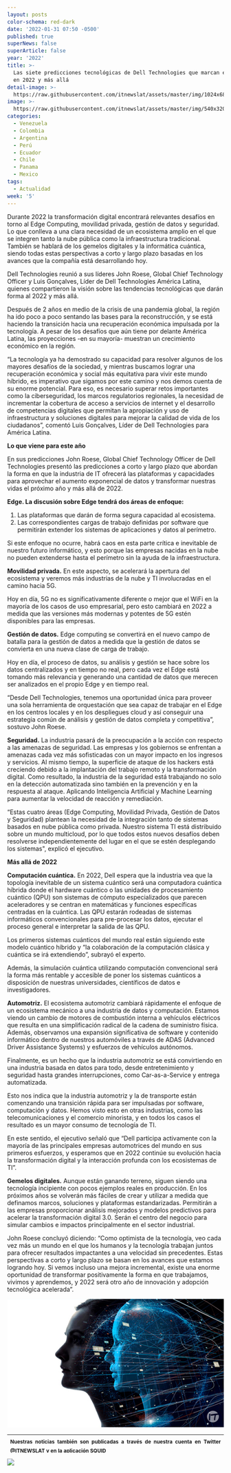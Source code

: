 ```yaml
---
layout: posts
color-schema: red-dark
date: '2022-01-31 07:50 -0500'
published: true
superNews: false
superArticle: false
year: '2022'
title: >-
  Las siete predicciones tecnológicas de Dell Technologies que marcan el rumbo
  en 2022 y más allá
detail-image: >-
  https://raw.githubusercontent.com/itnewslat/assets/master/img/1024x680/mujer-digitalizada-g.jpg
image: >-
  https://raw.githubusercontent.com/itnewslat/assets/master/img/540x320/mujer-digitalizada-p.jpg
categories:
  - Venezuela
  - Colombia
  - Argentina
  - Perú
  - Ecuador
  - Chile
  - Panama
  - Mexico
tags:
  - Actualidad
week: '5'
---
```

Durante 2022 la transformación digital encontrará relevantes desafíos en torno al Edge Computing, movilidad privada, gestión de datos y seguridad. Lo que conlleva a una clara necesidad de un ecosistema amplio en el que se integren tanto la nube pública como la infraestructura tradicional. También se hablará de los gemelos digitales y la informática cuántica, siendo todas estas perspectivas a corto y largo plazo basadas en los avances que la compañía está desarrollando hoy.

Dell Technologies reunió a sus líderes John Roese, Global Chief Technology Officer y Luis Gonçalves, Líder de Dell Technologies América Latina, quienes compartieron la visión sobre las tendencias tecnológicas que darán forma al 2022 y más allá. 

Después de 2 años en medio de la crisis de una pandemia global, la región ha ido poco a poco sentando las bases para la reconstrucción, y se está haciendo la transición hacia una recuperación económica impulsada por la tecnología. A pesar de los desafíos que aún tiene por delante América Latina, las proyecciones -en su mayoría- muestran un crecimiento económico en la región.
 
“La tecnología ya ha demostrado su capacidad para resolver algunos de los mayores desafíos de la sociedad, y mientras buscamos lograr una recuperación económica y social más equitativa para vivir este mundo híbrido, es imperativo que sigamos por este camino y nos demos cuenta de su enorme potencial.  Para eso, es necesario superar retos importantes como la ciberseguridad, los marcos regulatorios regionales, la necesidad de incrementar la cobertura de acceso a servicios de internet y el desarrollo de competencias digitales que permitan la apropiación y uso de infraestructura y soluciones digitales para mejorar la calidad de vida de los ciudadanos”, comentó Luis Gonçalves, Líder de Dell Technologies para América Latina.

**Lo que viene para este año**

En sus predicciones John Roese, Global Chief Technology Officer de Dell Technologies presentó las predicciones a corto y largo plazo que abordan la forma en que la industria de IT ofrecerá las plataformas y capacidades para aprovechar el aumento exponencial de datos y transformar nuestras vidas el próximo año y más allá de 2022.

**Edge. La discusión sobre Edge tendrá dos áreas de enfoque:**
1. Las plataformas que darán de forma segura capacidad al ecosistema. 
1. Las correspondientes cargas de trabajo definidas por software que permitirán extender los sistemas de aplicaciones y datos al perímetro.

Si este enfoque no ocurre, habrá caos en esta parte crítica e inevitable de nuestro futuro informático, y esto porque las empresas nacidas en la nube no pueden extenderse hasta el perímetro sin la ayuda de la infraestructura.

**Movilidad privada.** En este aspecto, se acelerará la apertura del ecosistema y veremos más industrias de la nube y TI involucradas en el camino hacia 5G.

Hoy en día, 5G no es significativamente diferente o mejor que el WiFi en la mayoría de los casos de uso empresarial, pero esto cambiará en 2022 a medida que las versiones más modernas y potentes de 5G estén disponibles para las empresas. 

**Gestión de datos.** Edge computing se convertirá en el nuevo campo de batalla para la gestión de datos a medida que la gestión de datos se convierta en una nueva clase de carga de trabajo.

Hoy en día, el proceso de datos, su análisis y gestión se hace sobre los datos centralizados y en tiempo no real, pero cada vez el Edge está tomando más relevancia y generando una cantidad de datos que merecen ser analizados en el propio Edge y en tiempo real.

“Desde Dell Technologies, tenemos una oportunidad única para proveer una sola herramienta de orquestación que sea capaz de trabajar en el Edge en los centros locales y en los despliegues cloud y así conseguir una estrategia común de análisis y gestión de datos completa y competitiva”, sostuvo John Roese.

**Seguridad.** La industria pasará de la preocupación a la acción con respecto a las amenazas de seguridad. Las empresas y los gobiernos se enfrentan a amenazas cada vez más sofisticadas con un mayor impacto en los ingresos y servicios. Al mismo tiempo, la superficie de ataque de los hackers está creciendo debido a la implantación del trabajo remoto y la transformación digital. Como resultado, la industria de la seguridad está trabajando no solo en la detección automatizada sino también en la prevención y en la respuesta al ataque. Aplicando Inteligencia Artificial y Machine Learning para aumentar la velocidad de reacción y remediación.

“Estas cuatro áreas (Edge Computing, Movilidad Privada, Gestión de Datos y Seguridad) plantean la necesidad de la integración tanto de sistemas basados en nube pública como privada. Nuestro sistema  TI está distribuido sobre un mundo multicloud, por lo que todos estos nuevos desafíos deben resolverse independientemente del lugar en el que se estén desplegando los sistemas", explicó el ejecutivo.

**Más allá de 2022**

**Computación cuántica.** En 2022, Dell espera que la industria vea que la topología inevitable de un sistema cuántico será una computadora cuántica híbrida donde el hardware cuántico o las unidades de procesamiento cuántico (QPU) son sistemas de cómputo especializados que parecen aceleradores y se centran en matemáticas y funciones específicas centradas en la cuántica. Las QPU estarán rodeadas de sistemas informáticos convencionales para pre-procesar los datos, ejecutar el proceso general e interpretar la salida de las QPU.

Los primeros sistemas cuánticos del mundo real están siguiendo este modelo cuántico híbrido y “la colaboración de la computación clásica y cuántica se irá extendiendo”, subrayó el experto.

Además, la simulación cuántica utilizando computación convencional será la forma más rentable y accesible de poner los sistemas cuánticos a disposición de nuestras universidades, científicos de datos e investigadores.

**Automotriz.** El ecosistema automotriz cambiará rápidamente el enfoque de un ecosistema mecánico a una industria de datos y computación.
Estamos viendo un cambio de motores de combustión interna a vehículos eléctricos que resulta en una simplificación radical de la cadena de suministro física. Además, observamos una expansión significativa de software y contenido informático dentro de nuestros automóviles a través de ADAS (Advanced Driver Assistance Systems) y esfuerzos de vehículos autónomos. 

Finalmente, es un hecho que la industria automotriz se está convirtiendo en una industria basada en datos para todo, desde entretenimiento y seguridad hasta grandes interrupciones, como Car-as-a-Service y entrega automatizada.

Esto nos indica que la industria automotriz y la de transporte están comenzando una transición rápida para ser impulsadas por software, computación y datos. Hemos visto esto en otras industrias, como las telecomunicaciones y el comercio minorista, y en todos los casos el resultado es un mayor consumo de tecnología de TI. 

En este sentido, el ejecutivo señaló que “Dell participa activamente con la mayoría de las principales empresas automotrices del mundo en sus primeros esfuerzos, y esperamos que en 2022 continúe su evolución hacia la transformación digital y la interacción profunda con los ecosistemas de TI”.

**Gemelos digitales.** Aunque están ganando terreno, siguen siendo una tecnología incipiente con pocos ejemplos reales en producción. En los próximos años se volverán más fáciles de crear y utilizar a medida que definamos marcos, soluciones y plataformas estandarizadas. Permitirán a las empresas proporcionar análisis mejorados y modelos predictivos para acelerar la transformación digital 3.0. Serán el centro del negocio para simular cambios e impactos principalmente en el sector industrial.

John Roese concluyó diciendo: “Como optimista de la tecnología, veo cada vez más un mundo en el que los humanos y la tecnología trabajan juntos para ofrecer resultados impactantes a una velocidad sin precedentes. Estas perspectivas a corto y largo plazo se basan en los avances que estamos logrando hoy. Si vemos incluso una mejora incremental, existe una enorme oportunidad de transformar positivamente la forma en que trabajamos, vivimos y aprendemos, y 2022 será otro año de innovación y adopción tecnológica acelerada”.

![](https://raw.githubusercontent.com/itnewslat/assets/master/img/540x320/mujer-digitalizada-p.jpg)

<table style="height: 42px;" width="569">
<tbody>
<tr>
<td style="text-align: justify;"><sub><strong>Nuestras noticias también son publicadas a través de nuestra cuenta en Twitter <a href="https://twitter.com/itnewslat?lang=es">@ITNEWSLAT</a> y en la aplicación <a href="https://squidapp.co/en/">SQUID</a></strong></sub></td>
</tr>
</tbody>
</table>

<img src="https://tracker.metricool.com/c3po.jpg?hash=56f88a41e39ab42c063cc51676587a04"/>